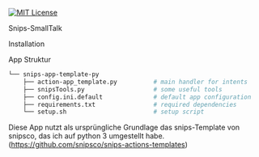 [![MIT License](https://img.shields.io/badge/license-MIT-blue.svg)](https://github.com/snipsco/snips-app-template-py/blob/master/LICENSE)

Snips-SmallTalk

Installation



App Struktur

```bash
└── snips-app-template-py                                
    ├── action-app_template.py          # main handler for intents
    ├── snipsTools.py                   # some useful tools
    ├── config.ini.default              # default app configuration
    ├── requirements.txt                # required dependencies
    └── setup.sh                        # setup script
```

Diese App nutzt als ursprüngliche Grundlage das snips-Template von snipsco, das ich auf python 3 umgestellt habe. (https://github.com/snipsco/snips-actions-templates)
